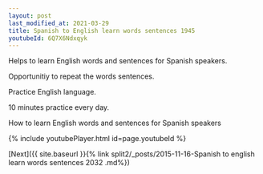 ```yaml
---
layout: post
last_modified_at: 2021-03-29
title: Spanish to English learn words sentences 1945 
youtubeId: 6Q7X6Ndxqyk
---
```

 
 
Helps to learn English words and sentences for Spanish speakers.

Opportunitiy to repeat the words sentences. 

Practice English language. 
 
10 minutes practice every day. 
 
How to learn English words and sentences for Spanish speakers 
 
{% include youtubePlayer.html id=page.youtubeId %}
 
 
[Next]({{ site.baseurl }}{% link  split2/_posts/2015-11-16-Spanish to english learn words sentences 2032 .md%})
 
